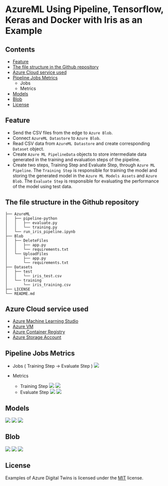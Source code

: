 # AzureML Using Pipeline, Tensorflow, Keras and Docker with Iris as an Example
## Contents
- [Feature](#feature)
- [The file structure in the Github repository](#the-file-structure-in-the-github-repository)
- [Azure Cloud service used](#azure-cloud-service-used)
- [Pipeline Jobs Metrics](#pipeline-jobs-metrics)
  - Jobs
  - Metrics
- [Models](#models)
- [Blob](#blob)
- [License](#license)

## Feature
* Send the CSV files from the edge to `Azure Blob`.
* Connect `AzureML Datastore` to `Azure Blob`.
* Read CSV data from `AzureML Datastore` and create corresponding `Dataset` object.
* Create `Azure ML PipelineData` objects to store intermediate data generated in the training and evaluation steps of the pipeline.
* Create two steps, Training Step and Evaluate Step, through `Azure ML Pipeline`. The `Training Step` is responsible for training the model and storing the generated model in the `Azure ML Models Assets` and `Azure Blob`. The `Evaluate Step` is responsible for evaluating the performance of the model using test data.

## The file structure in the Github repository
```
├── AzureML
│   ├── pipeline-python
│   │   ├── evaluate.py
│   │   └── training.py
│   └── run_iris_pipeline.ipynb
├── Blob
│   ├── DeleteFiles
│   │   ├── app.py
│   │   └── requirements.txt
│   └── UploadFiles
│       ├── app.py
│       └── requirements.txt
├── Datasets
│   ├── test
│   │   └── iris_test.csv
│   └── training
│       └── iris_training.csv
├── LICENSE
└── README.md
```

## Azure Cloud service used
* [Azure Machine Learning Studio](https://learn.microsoft.com/zh-tw/azure/machine-learning/overview-what-is-azure-machine-learning)
* [Azure VM](https://azure.microsoft.com/zh-tw/pricing/details/virtual-machines/series/)
* [Azure Container Registry](https://azure.microsoft.com/zh-tw/products/container-registry)
* [Azure Storage Account](https://learn.microsoft.com/en-us/azure/storage/common/storage-account-overview)

## Pipeline Jobs Metrics
* Jobs ( Training Step → Evaluate Step )
![](./Images/4.png)

* Metrics
  * Training Step
    ![](./Images/10.png)
    ![](./Images/5.png)
  * Evaluate Step
    ![](./Images/11.png)
    ![](./Images/6.png)

## Models
![](./Images/1.png)
![](./Images/2.png)
![](./Images/3.png)

## Blob
![](./Images/7.png)
![](./Images/8.png)
![](./Images/9.png)

## License
Examples of Azure Digital Twins is licensed under the [MIT](./LICENSE) license.
